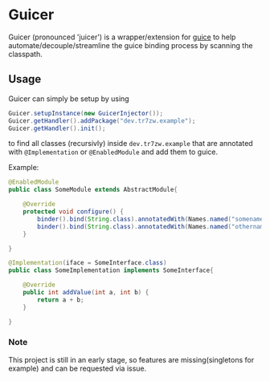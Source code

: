 # Guicer

Guicer (pronounced 'juicer') is a wrapper/extension for [guice](https://github.com/google/guice) to help automate/decouple/streamline the guice binding process by scanning the classpath.

## Usage

Guicer can simply be setup by using

```Java
Guicer.setupInstance(new GuicerInjector());
Guicer.getHandler().addPackage("dev.tr7zw.example");
Guicer.getHandler().init();
```

to find all classes (recursivly) inside ``dev.tr7zw.example`` that are annotated with ``@Implementation`` or ``@EnabledModule`` and add them to guice.

Example:

```Java
@EnabledModule
public class SomeModule extends AbstractModule{

    @Override
    protected void configure() {
        binder().bind(String.class).annotatedWith(Names.named("somename")).toInstance("abc");
        binder().bind(String.class).annotatedWith(Names.named("othername")).toInstance("xyz");
    }

}
```

```Java
@Implementation(iface = SomeInterface.class)
public class SomeImplementation implements SomeInterface{

    @Override
    public int addValue(int a, int b) {
        return a + b;
    }

}
```

### Note

This project is still in an early stage, so features are missing(singletons for example) and can be requested via issue.
